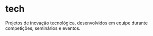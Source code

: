# tech
Projetos de inovação tecnológica, desenvolvidos em equipe durante competições, seminários e eventos.
